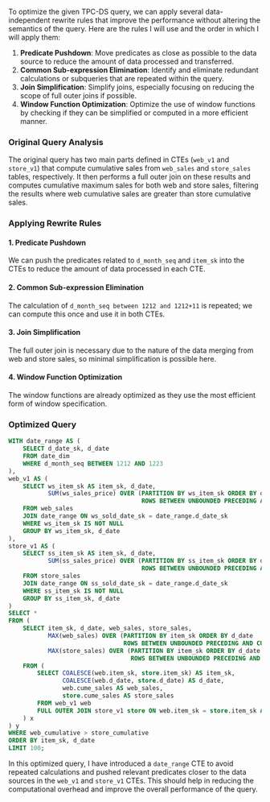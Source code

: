 To optimize the given TPC-DS query, we can apply several data-independent rewrite rules that improve the performance without altering the semantics of the query. Here are the rules I will use and the order in which I will apply them:

1. **Predicate Pushdown**: Move predicates as close as possible to the data source to reduce the amount of data processed and transferred.
2. **Common Sub-expression Elimination**: Identify and eliminate redundant calculations or subqueries that are repeated within the query.
3. **Join Simplification**: Simplify joins, especially focusing on reducing the scope of full outer joins if possible.
4. **Window Function Optimization**: Optimize the use of window functions by checking if they can be simplified or computed in a more efficient manner.

### Original Query Analysis
The original query has two main parts defined in CTEs (`web_v1` and `store_v1`) that compute cumulative sales from `web_sales` and `store_sales` tables, respectively. It then performs a full outer join on these results and computes cumulative maximum sales for both web and store sales, filtering the results where web cumulative sales are greater than store cumulative sales.

### Applying Rewrite Rules

#### 1. Predicate Pushdown
We can push the predicates related to `d_month_seq` and `item_sk` into the CTEs to reduce the amount of data processed in each CTE.

#### 2. Common Sub-expression Elimination
The calculation of `d_month_seq between 1212 and 1212+11` is repeated; we can compute this once and use it in both CTEs.

#### 3. Join Simplification
The full outer join is necessary due to the nature of the data merging from web and store sales, so minimal simplification is possible here.

#### 4. Window Function Optimization
The window functions are already optimized as they use the most efficient form of window specification.

### Optimized Query
```sql
WITH date_range AS (
    SELECT d_date_sk, d_date
    FROM date_dim
    WHERE d_month_seq BETWEEN 1212 AND 1223
),
web_v1 AS (
    SELECT ws_item_sk AS item_sk, d_date, 
           SUM(ws_sales_price) OVER (PARTITION BY ws_item_sk ORDER BY d_date 
                                     ROWS BETWEEN UNBOUNDED PRECEDING AND CURRENT ROW) AS cume_sales
    FROM web_sales
    JOIN date_range ON ws_sold_date_sk = date_range.d_date_sk
    WHERE ws_item_sk IS NOT NULL
    GROUP BY ws_item_sk, d_date
),
store_v1 AS (
    SELECT ss_item_sk AS item_sk, d_date, 
           SUM(ss_sales_price) OVER (PARTITION BY ss_item_sk ORDER BY d_date 
                                     ROWS BETWEEN UNBOUNDED PRECEDING AND CURRENT ROW) AS cume_sales
    FROM store_sales
    JOIN date_range ON ss_sold_date_sk = date_range.d_date_sk
    WHERE ss_item_sk IS NOT NULL
    GROUP BY ss_item_sk, d_date
)
SELECT *
FROM (
    SELECT item_sk, d_date, web_sales, store_sales,
           MAX(web_sales) OVER (PARTITION BY item_sk ORDER BY d_date 
                                ROWS BETWEEN UNBOUNDED PRECEDING AND CURRENT ROW) AS web_cumulative,
           MAX(store_sales) OVER (PARTITION BY item_sk ORDER BY d_date 
                                  ROWS BETWEEN UNBOUNDED PRECEDING AND CURRENT ROW) AS store_cumulative
    FROM (
        SELECT COALESCE(web.item_sk, store.item_sk) AS item_sk,
               COALESCE(web.d_date, store.d_date) AS d_date,
               web.cume_sales AS web_sales,
               store.cume_sales AS store_sales
        FROM web_v1 web
        FULL OUTER JOIN store_v1 store ON web.item_sk = store.item_sk AND web.d_date = store.d_date
    ) x
) y
WHERE web_cumulative > store_cumulative
ORDER BY item_sk, d_date
LIMIT 100;
```

In this optimized query, I have introduced a `date_range` CTE to avoid repeated calculations and pushed relevant predicates closer to the data sources in the `web_v1` and `store_v1` CTEs. This should help in reducing the computational overhead and improve the overall performance of the query.